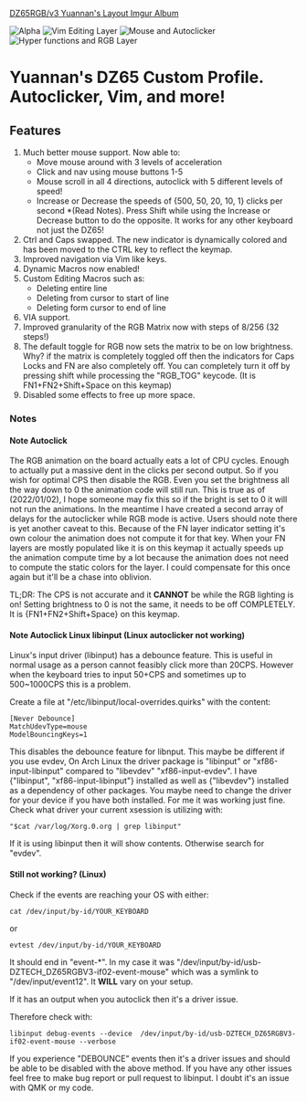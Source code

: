 [DZ65RGB/v3 Yuannan's Layout Imgur Album](https://imgur.com/a/BI2RjgE)

![Alpha](https://i.imgur.com/ikqvrtF.png)
![Vim Editing Layer](https://i.imgur.com/hoBvSRR.png)
![Mouse and Autoclicker](https://i.imgur.com/QWmWaWY.png)
![Hyper functions and RGB Layer](https://i.imgur.com/Zm6Tf6p.png)

# Yuannan's DZ65 Custom Profile. Autoclicker, Vim, and more!

## Features

1. Much better mouse support. Now able to:
	- Move mouse around with 3 levels of acceleration
	- Click and nav using mouse buttons 1-5
	- Mouse scroll in all 4 directions, autoclick with 5 different levels of speed!
	- Increase or Decrease the speeds of {500, 50, 20, 10, 1} clicks per second \*(Read Notes). Press Shift while using the Increase or Decrease button to do the opposite. It works for any other keyboard not just the DZ65!
2. Ctrl and Caps swapped. The new indicator is dynamically colored and has been moved to the CTRL key to reflect the keymap. 
3. Improved navigation via Vim like keys.
4. Dynamic Macros now enabled!
5. Custom Editing Macros such as:
	- Deleting entire line
	- Deleting from cursor to start of line
	- Deleting form cursor to end of line
6. VIA support.
7. Improved granularity of the RGB Matrix now with steps of 8/256 (32 steps!)
8. The default toggle for RGB now sets the matrix to be on low brightness. Why? if the matrix is completely toggled off then the indicators for Caps Locks and FN are also completely off. You can completely turn it off by pressing shift while processing the "RGB_TOG" keycode. (It is FN1+FN2+Shift+Space on this keymap)
8. Disabled some effects to free up more space.

### Notes

#### Note Autoclick
The RGB animation on the board actually eats a lot of CPU cycles. Enough to actually put a massive dent in the clicks per second output. So if you wish for optimal CPS then disable the RGB. Even you set the brightness all the way down to 0 the animation code will still run. This is true as of (2022/01/02), I hope someone may fix this so if the bright is set to 0 it will not run the animations. In the meantime I have created a second array of delays for the autoclicker while RGB mode is active. Users should note there is yet another caveat to this. Because of  the FN layer indicator setting it's own colour the animation does not compute it for that key. When your FN layers are mostly populated like it is on this keymap it actually speeds up the animation compute time by a lot because the animation does not need to compute the static colors for the layer. I could compensate for this once again but it'll be a chase into oblivion.

TL;DR: The CPS is not accurate and it **CANNOT** be while the RGB lighting is on! Setting brightness to 0 is not the same, it needs to be off COMPLETELY. It is {FN1+FN2+Shift+Space} on this keymap.

#### Note Autoclick Linux libinput (Linux autoclicker not working)

Linux's input driver (libinput) has a debounce feature. This is useful in normal usage as a person cannot feasibly click more than 20CPS. However when the keyboard tries to input 50+CPS and sometimes up to 500~1000CPS this is a problem.

Create a file at "/etc/libinput/local-overrides.quirks" with the content:

	[Never Debounce]
	MatchUdevType=mouse
	ModelBouncingKeys=1

This disables the debounce feature for libnput. This maybe be different if you use evdev, On Arch Linux the driver package is "libinput" or "xf86-input-libinput" compared to "libevdev" "xf86-input-evdev". I have {"libinput", "xf86-input-libinput"} installed as well as {"libevdev"} installed as a dependency of other packages. You maybe need to change the driver for your device if you have both installed. For me it was working just fine. Check what driver your current xsession is utilizing with: 

	"$cat /var/log/Xorg.0.org | grep libinput"

If it is using libinput then it will show contents. Otherwise search for "evdev".

#### Still not working? (Linux)

Check if the events are reaching your OS with either:

	cat /dev/input/by-id/YOUR_KEYBOARD
or

	evtest /dev/input/by-id/YOUR_KEYBOARD

It should end in "event-\*". In my case it was "/dev/input/by-id/usb-DZTECH_DZ65RGBV3-if02-event-mouse" which was a symlink to "/dev/input/event12". It **WILL** vary on your setup.

If it has an output when you autoclick then it's a driver issue.

Therefore check with:

	libinput debug-events --device  /dev/input/by-id/usb-DZTECH_DZ65RGBV3-if02-event-mouse --verbose

If you experience "DEBOUNCE" events then it's a driver issues and should be able to be disabled with the above method.
If you have any other issues feel free to make bug report or pull request to libinput. I doubt it's an issue with QMK or my code.
